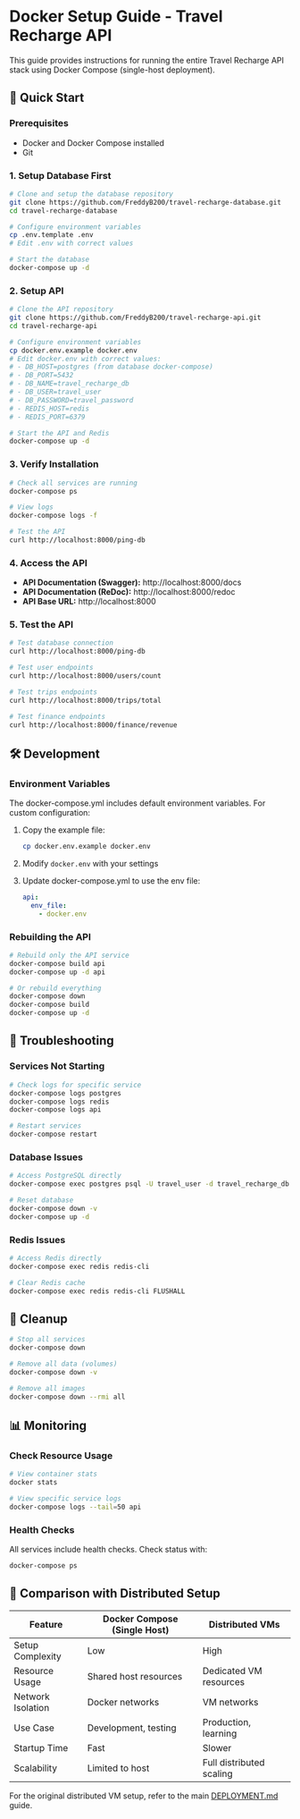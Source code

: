 # Docker Setup Guide - Travel Recharge API

This guide provides instructions for running the entire Travel Recharge API stack using Docker Compose (single-host deployment).

## 🚀 Quick Start

### Prerequisites
- Docker and Docker Compose installed
- Git

### 1. Setup Database First
```bash
# Clone and setup the database repository
git clone https://github.com/FreddyB200/travel-recharge-database.git
cd travel-recharge-database

# Configure environment variables
cp .env.template .env
# Edit .env with correct values

# Start the database
docker-compose up -d
```

### 2. Setup API
```bash
# Clone the API repository
git clone https://github.com/FreddyB200/travel-recharge-api.git
cd travel-recharge-api

# Configure environment variables
cp docker.env.example docker.env
# Edit docker.env with correct values:
# - DB_HOST=postgres (from database docker-compose)
# - DB_PORT=5432
# - DB_NAME=travel_recharge_db
# - DB_USER=travel_user
# - DB_PASSWORD=travel_password
# - REDIS_HOST=redis
# - REDIS_PORT=6379

# Start the API and Redis
docker-compose up -d
```

### 3. Verify Installation
```bash
# Check all services are running
docker-compose ps

# View logs
docker-compose logs -f

# Test the API
curl http://localhost:8000/ping-db
```

### 4. Access the API
- **API Documentation (Swagger):** http://localhost:8000/docs
- **API Documentation (ReDoc):** http://localhost:8000/redoc
- **API Base URL:** http://localhost:8000

### 5. Test the API
```bash
# Test database connection
curl http://localhost:8000/ping-db

# Test user endpoints
curl http://localhost:8000/users/count

# Test trips endpoints
curl http://localhost:8000/trips/total

# Test finance endpoints
curl http://localhost:8000/finance/revenue
```

## 🛠️ Development

### Environment Variables
The docker-compose.yml includes default environment variables. For custom configuration:

1. Copy the example file:
   ```bash
   cp docker.env.example docker.env
   ```

2. Modify `docker.env` with your settings

3. Update docker-compose.yml to use the env file:
   ```yaml
   api:
     env_file:
       - docker.env
   ```

### Rebuilding the API
```bash
# Rebuild only the API service
docker-compose build api
docker-compose up -d api

# Or rebuild everything
docker-compose down
docker-compose build
docker-compose up -d
```

## 🔧 Troubleshooting

### Services Not Starting
```bash
# Check logs for specific service
docker-compose logs postgres
docker-compose logs redis
docker-compose logs api

# Restart services
docker-compose restart
```

### Database Issues
```bash
# Access PostgreSQL directly
docker-compose exec postgres psql -U travel_user -d travel_recharge_db

# Reset database
docker-compose down -v
docker-compose up -d
```

### Redis Issues
```bash
# Access Redis directly
docker-compose exec redis redis-cli

# Clear Redis cache
docker-compose exec redis redis-cli FLUSHALL
```

## 🧹 Cleanup

```bash
# Stop all services
docker-compose down

# Remove all data (volumes)
docker-compose down -v

# Remove all images
docker-compose down --rmi all
```

## 📊 Monitoring

### Check Resource Usage
```bash
# View container stats
docker stats

# View specific service logs
docker-compose logs --tail=50 api
```

### Health Checks
All services include health checks. Check status with:
```bash
docker-compose ps
```

## 🔄 Comparison with Distributed Setup

| Feature | Docker Compose (Single Host) | Distributed VMs |
|---------|------------------------------|-----------------|
| Setup Complexity | Low | High |
| Resource Usage | Shared host resources | Dedicated VM resources |
| Network Isolation | Docker networks | VM networks |
| Use Case | Development, testing | Production, learning |
| Startup Time | Fast | Slower |
| Scalability | Limited to host | Full distributed scaling |

For the original distributed VM setup, refer to the main [DEPLOYMENT.md](deployment.md) guide. 